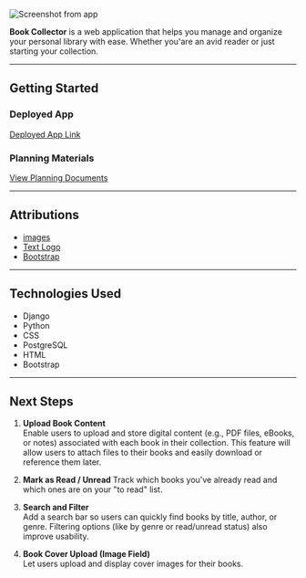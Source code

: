 
![Screenshot from app](https://i.imgur.com/rf6Bcbl.png)  

**Book Collector** is a web application that helps you manage and organize your personal library with ease. Whether you'are an avid reader or just starting your collection.

----------

## Getting Started

### Deployed App

[Deployed App Link]()


### Planning Materials

[View Planning Documents](https://trello.com/b/GsnkBwcz/book-collector)

----------

## Attributions

-   [images](https://www.mycutegraphics.com/graphics/book-images.html)
-   [Text Logo](https://www.canva.com/design/DAGmeol_mC8/KOvAofWj3B884EZJHU6wNA/edit)
-   [Bootstrap](https://getbootstrap.com/docs/4.1/components/navbar/)

----------

## Technologies Used

-  Django
-  Python
-  CSS
-  PostgreSQL
-  HTML
-  Bootstrap

----------

## Next Steps  

1. **Upload Book Content**  
   Enable users to upload and store digital content (e.g., PDF files, eBooks, or notes) associated with each book in their collection. This feature will allow users to attach files to their books and easily download or reference them later.

2. **Mark as Read / Unread** 
   Track which books you've already read and which ones are on your "to read" list.

3. **Search and Filter**  
   Add a search bar so users can quickly find books by title, author, or genre.
   Filtering options (like by genre or read/unread status) also improve usability.

4. **Book Cover Upload (Image Field)**  
   Let users upload and display cover images for their books.